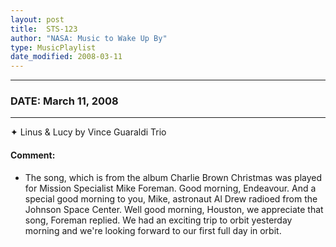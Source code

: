 ```yaml
---
layout: post
title:  STS-123
author: "NASA: Music to Wake Up By"
type: MusicPlaylist
date_modified: 2008-03-11
---
```


----
### DATE: March 11, 2008
----
✦ Linus & Lucy by Vince Guaraldi Trio

#### Comment:
* The song, which is from the album Charlie Brown Christmas was played for Mission Specialist Mike Foreman. Good morning, Endeavour. And a special good morning to you, Mike, astronaut Al Drew radioed from the Johnson Space Center. Well good morning, Houston, we appreciate that song, Foreman replied. We had an exciting trip to orbit yesterday morning and we're looking forward to our first full day in orbit.
